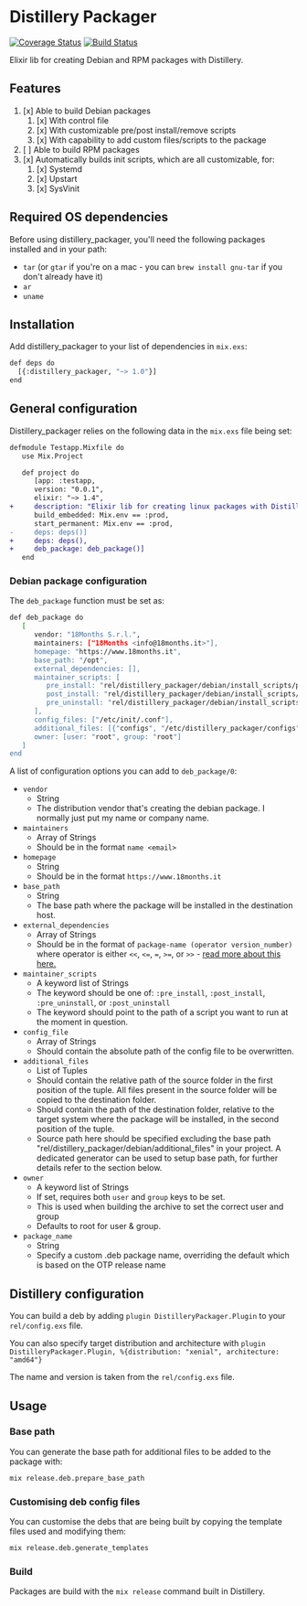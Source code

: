 # Distillery Packager

[![Coverage Status](https://coveralls.io/repos/github/18Months/distillery_packager/badge.svg?branch=master)](https://coveralls.io/github/18Months/distillery_packager?branch=master)
[![Build Status](https://travis-ci.org/18Months/distillery_packager.svg?branch=master)](https://travis-ci.org/18Months/distillery_packager)

Elixir lib for creating Debian and RPM packages with Distillery.

## Features

 1. [x] Able to build Debian packages
     1. [x] With control file
     2. [x] With customizable pre/post install/remove scripts
     3. [x] With capability to add custom files/scripts to the package
 2. [ ] Able to build RPM packages
 3. [x] Automatically builds init scripts, which are all customizable, for:
     1. [x] Systemd
     2. [x] Upstart
     3. [x] SysVinit

## Required OS dependencies

Before using distillery_packager, you'll need the following packages installed and in your path:

 - `tar` (or `gtar` if you're on a mac - you can `brew install gnu-tar` if you don't already have it)
 - `ar`
 - `uname`

## Installation

Add distillery_packager to your list of dependencies in `mix.exs`:

```bash
def deps do
  [{:distillery_packager, "~> 1.0"}]
end
```

## General configuration

Distillery_packager relies on the following data in the `mix.exs` file being set:

```diff
defmodule Testapp.Mixfile do
   use Mix.Project

   def project do
      [app: :testapp,
      version: "0.0.1",
      elixir: "~> 1.4",
+     description: "Elixir lib for creating linux packages with Distillery",
      build_embedded: Mix.env == :prod,
      start_permanent: Mix.env == :prod,
-     deps: deps()]
+     deps: deps(),
+     deb_package: deb_package()]
   end
```

### Debian package configuration

The `deb_package` function must be set as:

```bash
def deb_package do
   [
      vendor: "18Months S.r.l.",
      maintainers: ["18Months <info@18months.it>"],
      homepage: "https://www.18months.it",
      base_path: "/opt",
      external_dependencies: [],
      maintainer_scripts: [
         pre_install: "rel/distillery_packager/debian/install_scripts/pre_install.sh",
         post_install: "rel/distillery_packager/debian/install_scripts/post_install.sh",
         pre_uninstall: "rel/distillery_packager/debian/install_scripts/pre_uninstall.sh"
      ],
      config_files: ["/etc/init/.conf"],
      additional_files: [{"configs", "/etc/distillery_packager/configs"}],
      owner: [user: "root", group: "root"]
   ]
end
```

A list of configuration options you can add to `deb_package/0`:

 - `vendor`
   - String
   - The distribution vendor that's creating the debian package. I normally just put my name or company name.
 - `maintainers`
   - Array of Strings
   - Should be in the format `name <email>`
 - `homepage`
   - String
   - Should be in the format `https://www.18months.it`
 - `base_path`
   - String
   - The base path where the package will be installed in the destination host.
 - `external_dependencies`
   - Array of Strings
   - Should be in the format of `package-name (operator version_number)` where operator is either `<<`, `<=`, `=`, `>=`, or `>>` - [read more about this here.][1]
 - `maintainer_scripts`
   - A keyword list of Strings
   - The keyword should be one of: `:pre_install`, `:post_install`, `:pre_uninstall`, or `:post_uninstall`
   - The keyword should point to the path of a script you want to run at the moment in question.
 - `config_file`
   - Array of Strings
   - Should contain the absolute path of the config file to be overwritten.
 - `additional_files`
   - List of Tuples
   - Should contain the relative path of the source folder in the first position of the tuple.
     All files present in the source folder will be copied to the destination folder.
   - Should contain the path of the destination folder, relative to the target system where the package will be installed, in the second position of the tuple.
   - Source path here should be specified excluding the base path "rel/distillery_packager/debian/additional_files" in your project.
     A dedicated generator can be used to setup base path, for further details refer to the section below.
 - `owner`
   - A keyword list of Strings
   - If set, requires both `user` and `group` keys to be set.
   - This is used when building the archive to set the correct user and group
   - Defaults to root for user & group.
 - `package_name`
   - String
   - Specify a custom .deb package name, overriding the default which is based on the OTP release name

## Distillery configuration

You can build a deb by adding `plugin DistilleryPackager.Plugin` to your `rel/config.exs` file.

You can also specify target distribution and architecture with `plugin DistilleryPackager.Plugin, %{distribution: "xenial", architecture: "amd64"}`

The name and version is taken from the `rel/config.exs` file.

## Usage

### Base path

You can generate the base path for additional files to be added to the package with:

```bash
mix release.deb.prepare_base_path
```

### Customising deb config files

You can customise the debs that are being built by copying the template files used and modifying them:

```bash
mix release.deb.generate_templates
```

### Build

Packages are build with the `mix release` command built in Distillery.

[1]:https://www.debian.org/doc/manuals/maint-guide/dreq.en.html#control

